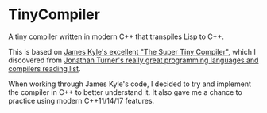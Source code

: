 # TinyCompiler

A tiny compiler written in modern C++ that transpiles Lisp to C++.

This is based on [James Kyle's excellent "The Super Tiny Compiler"](https://github.com/thejameskyle/the-super-tiny-compiler), which I discovered from [Jonathan Turner's really great programming languages and compilers reading list](http://www.jonathanturner.org/2016/10/programming-language-and-compilers-reading-list.html).

When working through James Kyle's code, I decided to try and implement the compiler in C++ to better understand it. It also gave me a chance to practice using modern C++11/14/17 features.
